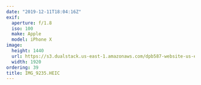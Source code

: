 ```yaml
---
date: "2019-12-11T18:04:16Z"
exif:
  aperture: f/1.8
  iso: 100
  make: Apple
  model: iPhone X
image:
  height: 1440
  url: https://s3.dualstack.us-east-1.amazonaws.com/dpb587-website-us-east-1/asset/gallery/2019-south-america/9b17e197-0769-80e8-662d-ad1b0226e025~1920.jpg
  width: 1920
ordering: 39
title: IMG_9235.HEIC
---
```

